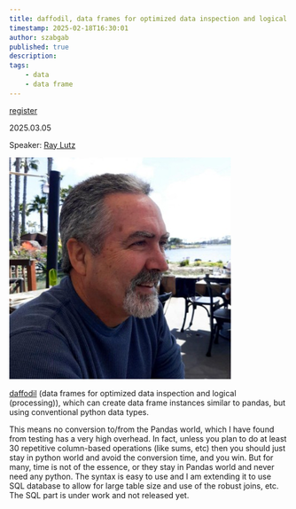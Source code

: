 ```yaml
---
title: daffodil, data frames for optimized data inspection and logical processing with Ray Lutz
timestamp: 2025-02-18T16:30:01
author: szabgab
published: true
description:
tags:
    - data
    - data frame
---
```


<a class="button is-primary" href="https://www.meetup.com/code-mavens/events/305731787/">register</a>

2025.03.05

Speaker: [Ray Lutz](https://www.linkedin.com/in/raylutz/)

![Ray Lutz](images/ray-lutz.jpeg)

[daffodil](https://github.com/raylutz/daffodil) (data frames for optimized data inspection and logical (processing)), which can create data frame instances similar to pandas, but using conventional python data types.

This means no conversion to/from the Pandas world, which I have found
from testing has a very high overhead. In fact, unless you plan to do at
least 30 repetitive column-based operations (like sums, etc) then you
should just stay in python world and avoid the conversion time, and you
win. But for many, time is not of the essence, or they stay in Pandas
world and never need any python. The syntax is easy to use and I am
extending it to use SQL database to allow for large table size and use
of the robust joins, etc. The SQL part is under work and not released yet.


